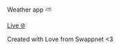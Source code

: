 Weather app ⛅

[Live 🌐](https://weather-app-swappnet-vue.vercel.app/)

Created with Love from Swappnet <3
